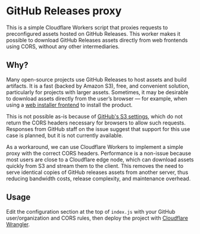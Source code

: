 # GitHub Releases proxy

This is a simple Cloudflare Workers script that proxies requests to preconfigured assets hosted on GitHub Releases. This worker makes it possible to download GitHub Releases assets directly from web frontends using CORS, without any other intermediaries.

## Why?

Many open-source projects use GitHub Releases to host assets and build artifacts. It is a fast (backed by Amazon S3), free, and convenient solution, particularly for projects with larger assets. Sometimes, it may be desirable to download assets directly from the user’s browser — for example, when using a [web installer frontend](https://github.com/kdrag0n/android-webinstall/) to install the product.

This is not possible as-is because of [GitHub's S3 settings](https://github.com/octokit/rest.js/issues/12), which do not return the CORS headers necessary for browsers to allow such requests. Responses from GitHub staff on the issue suggest that support for this use case is planned, but it is not currently available.

As a workaround, we can use Cloudflare Workers to implement a simple proxy with the correct CORS headers. Performance is a non-issue because most users are close to a Cloudflare edge node, which can download assets quickly from S3 and stream them to the client. This removes the need to serve identical copies of GitHub releases assets from another server, thus reducing bandwidth costs, release complexity, and maintenance overhead.

## Usage

Edit the configuration section at the top of `index.js` with your GitHub user/organization and CORS rules, then deploy the project with [Cloudflare Wrangler](https://github.com/cloudflare/wrangler).
